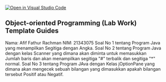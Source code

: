 [![Open in Visual Studio Code](https://classroom.github.com/assets/open-in-vscode-c66648af7eb3fe8bc4f294546bfd86ef473780cde1dea487d3c4ff354943c9ae.svg)](https://classroom.github.com/online_ide?assignment_repo_id=8980845&assignment_repo_type=AssignmentRepo)
## Object-oriented Programming (Lab Work) Template Guides
Nama: Afif Fathur Rachman
NIM: 21343075
Soal No 1 tentang Program Java yang menampilkan Segitiga dengan Angka.
Soal No 2 tentang Program Java dengan kelas Scanner yang dimana akan diminta untuk memasukkan Jumlah baris dan akan menampilkan segitiga "#" terbalik dan segitiga "*" normal.
Soal No 3 tentang Program JAva dengan Kelas jOptionPane yang dimana akan mengecek sebuah bilangan yang dimasukkan apakah bilangan tersebut Positif atau Negatif.
